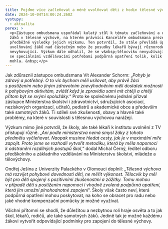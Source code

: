 ```yaml
---
title: Pojďme více začleňovat a méně uvolňovat děti z hodin tělesné výchovy!
date: 2024-10-04T14:00:24.268Z
vystupy:
  - aktualita
perex: >
  <p>Zástupce ombudsmana uspořádal kulatý stůl k tématu začleňování a uvolňování
  žáků v tělesné výchově, na kterém právníci Kanceláře ombudsmana prezentovali
  předběžné výsledky jejich výzkumu. Ten potvrdil, že stále převládá úplné
  uvolňování žáků nad částečným nebo že posudky lékařů bývají různorodé a
  nevyhovující. Výzkum dále odhalil, že se v&nbsp;tělocviku nevyužívají pro žáky
  se speciálními vzdělávacími potřebami podpůrná opatření tolik, kolik by se
  mohla. &nbsp;</p>
---
```

<p>Jak zdůraznil zástupce ombudsmana Vít Alexander Schorm: &bdquo;<em>Pohyb je zdravý a potřebný. O to víc bychom měli usilovat, aby právě žáci s&nbsp;postižením nebo jiným zdravotním znevýhodněním měli dostatek možností k&nbsp;pohybovým aktivitám, zvlášť když je zpravidla sami mít chtějí a chtějí přitom být se svými spolužáky.</em>&ldquo; Proto ke společnému jednání přizval zástupce Ministerstva školství i zdravotnictví, sdružujících asociací, neziskových organizací, učitelů, pediatrů a akademické obce a především také samotných žáků. Ti sdíleli své zkušenosti, obavy a hlavně také problémy, na které v&nbsp;souvislosti s&nbsp;tělesnou výchovou narážejí.</p>

<p>Výzkum mimo jiné potvrdil, že školy, ale také lékaři k&nbsp;institutu uvolnění z&nbsp;TV přistupují různě. &bdquo;<em>Ani podle ministerstva nemá smysl žáky z&nbsp;tohoto předmětu vyčleňovat. Naopak musíme hledat cesty, jak je v&nbsp;maximální míře zapojit. Proto jsme se rozhodli vytvořit metodiku, která by měla napomoci k&nbsp;odstranění rozdílných postupů škol</em>,&ldquo; dodal Michal Černý, ředitel odboru předškolního a základního vzdělávání na Ministerstvu školství, mládeže a tělovýchovy.</p>

<p>Ondřej Ješina z&nbsp;Univerzity Palackého v&nbsp;Olomouci doplnil: &bdquo;<em>Tělesná výchova má rozvíjet pohybové dovednosti dětí, ne měřit výkonost. Tělocvik by měl být pro děti spojený s&nbsp;pozitivními zkušenostmi a zážitky. Tomu mohou v&nbsp;případě dětí s&nbsp;postižením napomoci i vhodně zvolená podpůrná opatření, která jim umožní plnohodnotné zapojení</em>&ldquo;. Školy však často neví, která podpůrná opatření mohou poskytovat, na koho se obracet pro radu nebo jaké vhodné kompenzační pomůcky je možné využívat.</p>

<p>Všichni přítomni se shodli, že důležitou a nezbytnou roli hraje osvěta a to jak škol, lékařů, rodičů, ale také samotných žáků. Jedině tak je možné každému žákovi vytvořit odpovídající podmínky pro zapojení do tělesné výchovy.</p>
